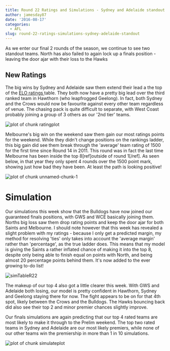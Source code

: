 ```yaml
---
title: Round 22 Ratings and Simulations - Sydney and Adelaide standout
author: jamesday87
date: '2016-08-17'
categories:
  - AFL
slug: round-22-ratings-simulations-sydney-adelaide-standout
---
```


As we enter our final 2 rounds of the season, we continue to see two standout teams. North has also failed to again lock up a finals position - leaving the door ajar with their loss to the Hawks

<!-- more -->

## New Ratings

The big wins by Sydney and Adelaide saw them extend their lead a the top of the [ELO ratings ](http://plussixoneblog.com/2016/05/23/my-elo-rating-system-explained/)table. They both now have a pretty big lead over the third ranked team in Hawthorn (who leapfrogged Geelong). In fact, both Sydney and the Crows would now be favourite against every other team regardless of venue. The chasing pack is quite difficult to separate, with West Coast probably joining a group of 3 others as our '2nd tier' teams.

![plot of chunk ratingplot](http://plussixoneblog.com/img/2016/08/ratingplot-1.png)

Melbourne's big win on the weekend saw them gain our most ratings points for the weekend. While they didn't change positions on the rankings ladder, this big gain did see them break through the 'average' team rating of 1500 for the first time since Round 14 in 2011. This round was in fact the last time Melbourne has been inside the top 8[ref]outside of round 1[/ref]. As seen below, in that year they only spent 4 rounds over the 1500 point mark, showing just how bad they have been. At least the path is looking positive!

![plot of chunk unnamed-chunk-1](http://plussixoneblog.com/img/2016/08/unnamed-chunk-1-1-1.png)

# Simulation

Our simulations this week show that the Bulldogs have now joined our guaranteed finals positions, with GWS and WCE basically joining them. Norths big loss saw them drop rating points and keep the door ajar for both Saints and Melbourne. I should note however that this week has revealed a slight problem with my ratings - because I only get a predicted margin, my method for resolving 'ties' only takes into account the 'average margin' rather than 'percentage', as the true ladder does. This means that my model is giving the Saints a rather inflated chance of making it into the top 8, despite only being able to finish equal on points with North, and being almost 20 percentage points behind them. It's now added to the ever growing to-do list!

![simTableR22](http://plussixoneblog.com/img/2016/08/simTableR22-1.png)

The makeup of our top 4 also got a little clearer this week. With GWS and Adelaide both losing, our model is pretty confident in Hawthorn, Sydney and Geelong staying there for now. The fight appears to be on for that 4th spot, likely between the Crows and the Bulldogs. The Hawks bouncing back did also see their top 2 and minor premier chances slightly improve.

Our finals simulations are again predicting that our top 4 rated teams are most likely to make it through to the Prelim weekend. The top two rated teams in Sydney and Adelaide are our most likely premiers, while none of our other teams win the premiership in more than 1 in 10 simulations. [
](http://plussixoneblog.com/img/2016/08/simTableR22-1.png)

![plot of chunk simulateplot](http://plussixoneblog.com/img/2016/08/simulateplot-1.png)
